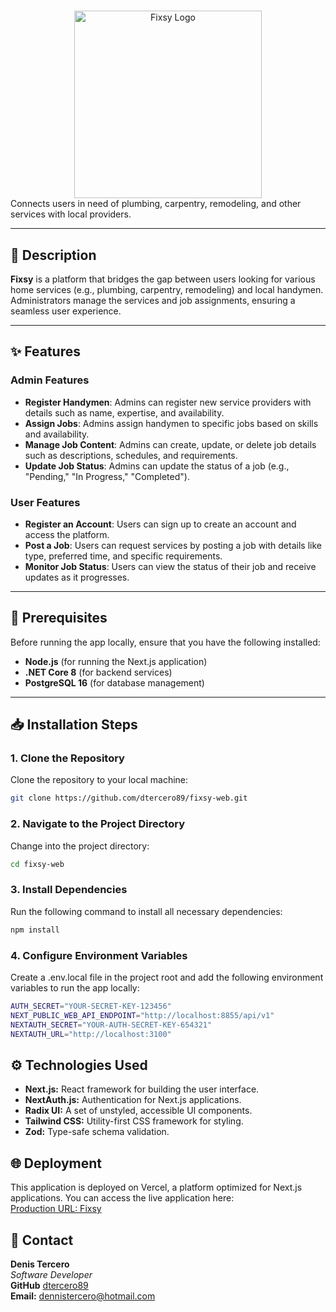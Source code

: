 # 
<div style="text-align: center;">
<img src="[http://localhost:3100/_next/image?url=%2Fimages%2Ffixsy.png&w=2048&q=75](https://github.com/dtercero89/fixsy-web/blob/main/public/images/fixsy.png?raw=true)" alt="Fixsy Logo" width="300" height="auto"/>
</div>
Connects users in need of plumbing, carpentry, remodeling, and other services with local providers.

---

## 📝 Description

**Fixsy** is a platform that bridges the gap between users looking for various home services (e.g., plumbing, carpentry, remodeling) and local handymen. Administrators manage the services and job assignments, ensuring a seamless user experience.

---

## ✨ Features

### Admin Features
- **Register Handymen**: Admins can register new service providers with details such as name, expertise, and availability.
- **Assign Jobs**: Admins assign handymen to specific jobs based on skills and availability.
- **Manage Job Content**: Admins can create, update, or delete job details such as descriptions, schedules, and requirements.
- **Update Job Status**: Admins can update the status of a job (e.g., "Pending," "In Progress," "Completed").

### User Features
- **Register an Account**: Users can sign up to create an account and access the platform.
- **Post a Job**: Users can request services by posting a job with details like type, preferred time, and specific requirements.
- **Monitor Job Status**: Users can view the status of their job and receive updates as it progresses.

---

## 🚀 Prerequisites

Before running the app locally, ensure that you have the following installed:

- **Node.js** (for running the Next.js application)
- **.NET Core 8** (for backend services)
- **PostgreSQL 16** (for database management)

---

## 📥 Installation Steps

### 1. Clone the Repository
Clone the repository to your local machine:
```bash
git clone https://github.com/dtercero89/fixsy-web.git
```

### 2. Navigate to the Project Directory
Change into the project directory:
```bash
cd fixsy-web
```

### 3. Install Dependencies
Run the following command to install all necessary dependencies:
```bash
npm install
```
### 4. Configure Environment Variables
Create a .env.local file in the project root and add the following environment variables to run the app locally:
```bash
AUTH_SECRET="YOUR-SECRET-KEY-123456"
NEXT_PUBLIC_WEB_API_ENDPOINT="http://localhost:8855/api/v1"
NEXTAUTH_SECRET="YOUR-AUTH-SECRET-KEY-654321"
NEXTAUTH_URL="http://localhost:3100"

```

## ⚙️ Technologies Used

- **Next.js:** React framework for building the user interface.
- **NextAuth.js:** Authentication for Next.js applications.
- **Radix UI:** A set of unstyled, accessible UI components.
- **Tailwind CSS:** Utility-first CSS framework for styling.
- **Zod:** Type-safe schema validation.

## 🌐 Deployment
This application is deployed on Vercel, a platform optimized for Next.js applications. You can access the live application here:
<br/>[Production URL: Fixsy](https://fixsy.vercel.app)

## 📧 Contact

**Denis Tercero**
<br/>*Software Developer*
<br/>**GitHub** [dtercero89](https://github.com/dtercero89) 
<br/>**Email:** dennistercero@hotmail.com

